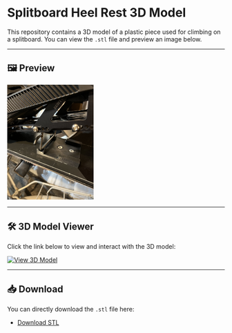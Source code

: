 # Splitboard Heel Rest 3D Model

This repository contains a 3D model of a plastic piece used for climbing on a splitboard. You can view the `.stl` file and preview an image below.

---

## 🖼️ Preview
<img src="preview/IMG_6363.jpeg" alt="Image Preview" width="200">

---

## 🛠️ 3D Model Viewer

Click the link below to view and interact with the 3D model:

[![View 3D Model](https://img.shields.io/badge/View%20Model-STL%20Viewer-blue)](https://3dviewer.net/#model=https://raw.githubusercontent.com/andreiChis70/splitboard-heel-rest-3d-model/main/split-heel-rest.stl)

---

## 📥 Download

You can directly download the `.stl` file here:

- [Download STL](https://github.com/andreiChis70/splitboard-heel-rest-3d-model/releases/latest)

